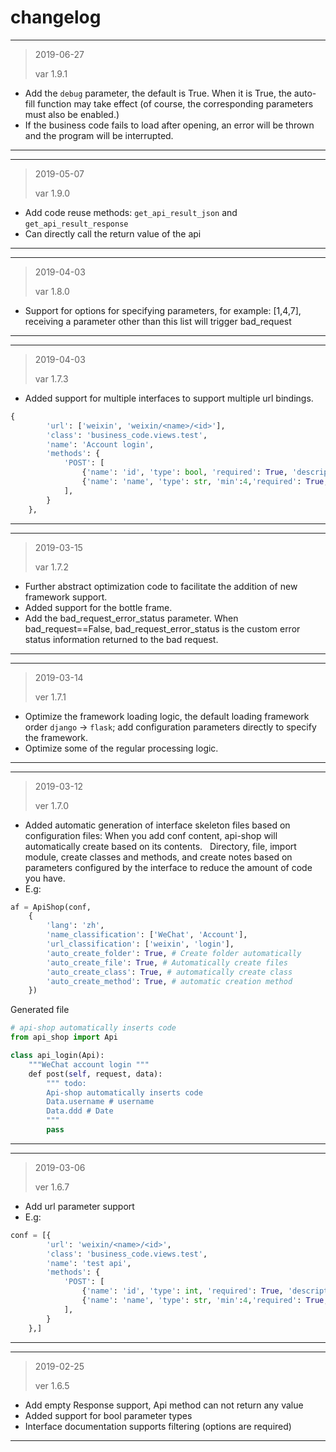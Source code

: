 # changelog

---
> 2019-06-27
>
> var 1.9.1
- Add the `debug` parameter, the default is True. When it is True, the auto-fill function may take effect (of course, the corresponding parameters must also be enabled.)
- If the business code fails to load after opening, an error will be thrown and the program will be interrupted.
---


---
> 2019-05-07
>
> var 1.9.0
- Add code reuse methods: `get_api_result_json` and `get_api_result_response`
- Can directly call the return value of the api
---

---
> 2019-04-03
>
> var 1.8.0
- Support for options for specifying parameters, for example: [1,4,7], receiving a parameter other than this list will trigger bad_request
---

---
> 2019-04-03
>
> var 1.7.3
- Added support for multiple interfaces to support multiple url bindings.
```python
{
        'url': ['weixin', 'weixin/<name>/<id>'],
        'class': 'business_code.views.test',
        'name': 'Account login',
        'methods': {
            'POST': [
                {'name': 'id', 'type': bool, 'required': True, 'description': 'user id'},
                {'name': 'name', 'type': str, 'min':4,'required': True,'description': 'username'},
            ],
        }
    },
```
---

---
> 2019-03-15
>
> var 1.7.2
- Further abstract optimization code to facilitate the addition of new framework support.
- Added support for the bottle frame.
- Add the bad_request_error_status parameter. When bad_request==False, bad_request_error_status is the custom error status information returned to the bad request.
---

---
> 2019-03-14
>
> ver 1.7.1
- Optimize the framework loading logic, the default loading framework order ```django``` -> ```flask```; add configuration parameters directly to specify the framework.
- Optimize some of the regular processing logic.
---

---
> 2019-03-12
>
> ver 1.7.0
- Added automatic generation of interface skeleton files based on configuration files: When you add conf content, api-shop will automatically create based on its contents.
  Directory, file, import module, create classes and methods, and create notes based on parameters configured by the interface to reduce the amount of code you have.
- E.g:
```python
af = ApiShop(conf,
    {
        'lang': 'zh',
        'name_classification': ['WeChat', 'Account'],
        'url_classification': ['weixin', 'login'],
        'auto_create_folder': True, # Create folder automatically
        'auto_create_file': True, # Automatically create files
        'auto_create_class': True, # automatically create class
        'auto_create_method': True, # automatic creation method
    })
```

Generated file
```python
# api-shop automatically inserts code
from api_shop import Api

class api_login(Api):
    """WeChat account login """
    def post(self, request, data):
        """ todo:
        Api-shop automatically inserts code
        Data.username # username
        Data.ddd # Date
        """
        pass
```
---


---
> 2019-03-06
>
> ver 1.6.7
- Add url parameter support
- E.g:
```python
conf = [{
        'url': 'weixin/<name>/<id>',
        'class': 'business_code.views.test',
        'name': 'test api',
        'methods': {
            'POST': [
                {'name': 'id', 'type': int, 'required': True, 'description': 'user id'},
                {'name': 'name', 'type': str, 'min':4,'required': True,'description': 'username'},
            ],
        }
    },]
```
---

---
> 2019-02-25
>
> ver 1.6.5
- Add empty Response support, Api method can not return any value
- Added support for bool parameter types
- Interface documentation supports filtering (options are required)
---